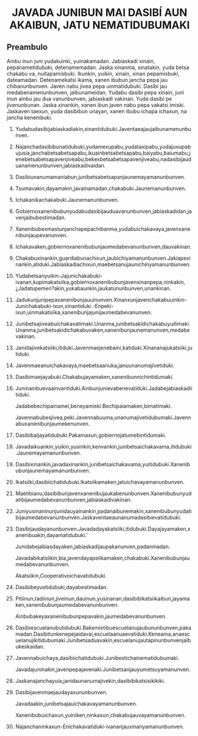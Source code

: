 <h1 align='center'>JAVADA JUNIBUN MAl DASIBÍ AUN AKAIBUN, JATU NEMATIDUBUMAKI</h1>
<h2>Preambulo</h2>
<p>Ainbu inun juni yudakuinki, yuinakamadan. Jabiaskadi xinain, pepanametidubuki, detenamemadan. Jaska xinanma, sinatakin, yuda betsa chakabu va, nuitapamisbuki. Ikunkin, yuikin, xinain, xinan pepamisbuki, dateamadan.
Detenamekatsi ikama, xanen ibubun jancha pepa jau chibanunbunven. Javen nabu jivea pepa uinmatidubuki. Dasibi jau medabenamenunbunven, jaibunameidan. Yudabu dasibi pepa xinain, juni inun ainbu jau dua vanunbunven, jabiaskadi vakinan. Yuda dasibi pe jivenunbunan. Jaska xinankin, xanen ibun javen nabu pepa vakatsi imiski.
Jaskaven taexun, yuda dasibibun unayan, xanen ibubu ichapa ichaxun, na jancha kenenibuki.</p>
<ol>
  <li>
    <p>Yudabudasibijabiaskadiakin,xinantidubuki.Javentaeajaujaibunamenunbunven.</p>
  </li>
  <li>
    <p>Najanchadasibibunatidubuki,yudamexupabu,yudataxipabu,yudajuxupabujusia,janchabetsabetsapabu,ikuainbetsabetsapabu,baiyabu,baiumabu,jenebetsabetsapavenjiveabu,bekexbetsabetsapavenjiveabu,nadasibijauduanamenunbunven,jabiaskadivaidan.</p>
  </li>
  <li>
    <p>Dasibiunanumamaniabun,junibetsabetsapanjaunemayamanunbunven.</p>
  </li>
  <li>
    <p>Tsumavakin,dayamakin,javainamadan,chakabuki.Jaunemanunbunven.</p>
  </li>
  <li>
    <p>Ichakanikachakabuki.Jaunemanunbunven.</p>
  </li>
  <li>
    <p>Gobiernoxanenibubunyudabudasibijauduavanunbunven,jabiaskadidan,javenjaibubestimadan.</p>
  </li>
  <li>
    <p>Xanenibubexmastunjanchapepachibanma,yudabuichakavaya,javenxanenibunjaupevanunven.</p>
  </li>
  <li>
    <p>Ichakavaken,gobiernoxanenibubunjaumedabevanunbunven,dauvakinan.</p>
  </li>
  <li>
    <p>Chakabuxinankin,guardiabunachixun,jaubichiyamanunbunven.Jakiapexinankin,atiduki.Jabiaskadiachixun,maebetsanujaunichinyamanunbunven.</p>
  </li>
  <li>
    <p>Yudabetsanyuikin-Jajunichakabuki-ivanan,kupimakatsiika,gobiernoxanenibubunjavenxinanpepa,ninkakin,¿Jadatupemen?akin,yukabaunkin,jaukatununbunven,unankinan.</p>
  </li>
  <li>
    <p>Jadukunjunipepaxanenibunjauuinunven.Xinanxunjavenchakabuuinkin-Junichakabuki-ixun,xinantiduki.-Enpeki-ixun,uinmakatsiika,xanenibunjajuníjaumedabevanunven.</p>
  </li>
  <li>
    <p>Junibetsajiveabuichakavatimaki.Unanma,junibetsakidichakabuyuitimaki.Unanma,junibetsakidichakabuvaken,xanenibunjaunemanunven,medabevakinan.</p>
  </li>
  <li>
    <p>Janidajivekatsiiki,itiduki.Javenmaejenebaini,katiduki.Xinananajukatsiiki,jutiduki.</p>
  </li>
  <li>
    <p>Javenmaeanuichakavaya,maebetsaanuka,januunanumajívetiduki.</p>
  </li>
  <li>
    <p>Dasibimaejayabuki.Chakabujayamaken,xanenibunnichintidumaki.</p>
  </li>
  <li>
    <p>Juninainbuevaainvantiduki.Ainbunjunievabenevatiduki.Jadabejabiaskadiitiduki.</p>
    <p>Jadabebechipainamei,beneyamiski.Bechipaiamaken,bimatimaki.</p>
    <p>Javennabubesjivea,peki.Javennabuuma,unanumajivetidubumaki.Javennabuxanenibunjaumekenunven.</p>
  </li>
  <li>
    <p>Dasibibaijayatidubuki.Pakamaxun,gobiernojatumebintidumaki.</p>
  </li>
  <li>
    <p>Javadaikuankin,yuikin,yusinkin,kenvankin,junibetsaichakavama,itidubuki.Jaunemayamanunbunven.</p>
  </li>
  <li>
    <p>Dasibixinankin,javadaxinankin,junibetsaichakavama,yuitidubuki.Xanenibubunjaunemayamanunbunven.</p>
  </li>
  <li>
    <p>Ikatsiiki,dasibiichatidubuki.Ikatsiikamaken,jatuichavayamanunbunven.</p>
  </li>
  <li>
    <p>Maetibianu,dasibibunjavenxanenibujaukabenunbunven.Xanenibubunyudatibijaumedabevanunbunven,jabiaskadivakinan.</p>
  </li>
  <li>
    <p>Juniyusinaninunjunidauyainankin,padanaibunemakin,xanenibubunyudatibijaumedabevanunbunven.Jaskaventaeaunanumadasibievatidubuki.</p>
  </li>
  <li>
    <p>Dasibijaudayanunbunven.Javadadayakatsiiki,itidubuki.Dayajayamaken,xanenibuakin,dayamatidubuki.'</p>
    <p>Junidabejabiasdayaken,jabiaskadijaupakanunven,padanmadan.</p>
    <p>Javadabikatsiikin,bia,javendayapeiikamaken,chakabuki.Xanenibubunjaumedabevanunbunven.</p>
    <p>Akatsiikin,Cooperativoichavatidubuki.</p>
  </li>
  <li>
    <p>Dasibibeyustidubuki,dayabestimadan.</p>
  </li>
  <li>
    <p>Pitiinun,tadiinun,jiveinun,dauinun,yusinanan,dasibibikatsiikaibun,jayamaken,xanenibubunjaumedabevanunbunven.</p>
    <p>Ainbubakeyaxanenibubunpepavakin,jaumedabevanunbunven.</p>
  </li>
  <li>
    <p>Dasibiescuelanubutidubuki.Bakemixtibuescuelanujaubununbunven,pakamadan.Dasibitunkenepejaidavai,escuelaanuaevatiduki.Keneama,anaescuelanujikitidubumaki.Junibetsaduavakín,escuelanujautapinunbunvenjaibukeskaidan.</p>
  </li>
  <li>
    <p>Javennabuichaya,dasibiichatidubuki.Junibestichainematidubumaki.</p>
    <p>Javadajuninakin,javenpepajavenaki.Junibetsanjauyumetsuyamanunven.</p>
  </li>
  <li>
    <p>Jaskanajanchayuia,janidaunanumajivekin,dasibibikatsisikikiki.</p>
  </li>
  <li>
    <p>Dasibijavenmaejaudayaxununbunven.</p>
    <p>Javadaakin,junibetsajauichakavayamanunbunven.</p>
    <p>Xanenibubuichaxun,yuiniken,ninkaxun,chakabujauvayamanunbunven.</p>
  </li>
  <li>
    <p>Najanchaninkaxun-Enichakavatiduki-ivananjauxinanyamanunbunven.</p>
  </li>
</ol>